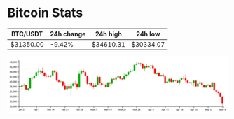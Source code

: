# Bitcoin Stats

BTC/USDT|24h change|24h high|24h low|
|---|---|---|---|
|$31350.00|-9.42%|$34610.31|$30334.07|

<img src="./chart.svg">
